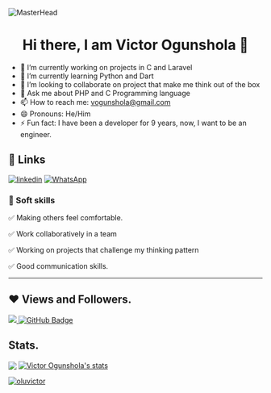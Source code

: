  ![MasterHead](https://blog.bit.ai/wp-content/uploads/2018/09/How-to-Embed-GitHub-Gists-in-Your-Documents-Blog-Banner.png)
<h1 align="center"> Hi there, I am Victor Ogunshola 👋</h1>

- 🔭 I’m currently working on projects in C and Laravel
- 🌱 I’m currently learning Python and Dart
- 👯 I’m looking to collaborate on project that make me think out of the box
- 💬 Ask me about PHP and C Programming language
- 📫 How to reach me: vogunshola@gmail.com
- 😄 Pronouns: He/Him
- ⚡ Fun fact: I have been a developer for 9 years, now, I want to be an engineer.

## 🔗 Links
<!--
[![App Store](https://img.shields.io/badge/App_Store-0D96F6?style=for-the-badge&logo=app-store&logoColor=white)](https://developers.google.com/profile/u/tolulopefakunle/dashboard)
[![youtube](https://img.shields.io/badge/youtube-ff0000?style=for-the-badge&logo=youtube&logoColor=white)](https://www.youtube.com/channel/UC2TH9k3DtCjwPUovh-Sb-Qg)
[![medium](https://img.shields.io/badge/medium-fff?style=for-the-badge&logo=medium&logoColor=black)](https://medium.com/@oluvictor)
[![instagram](https://img.shields.io/badge/instagram-1DA1F2?style=for-the-badge&logo=instagram&logoColor=white)](https://www.instagram.com/tolucoder)
[![portfolio](https://img.shields.io/badge/my_portfolio-000?style=for-the-badge&logo=ko-fi&logoColor=white)](http://tolucoder.herokuapp.com/)-->
[![linkedin](https://img.shields.io/badge/linkedin-0A66C2?style=for-the-badge&logo=linkedin&logoColor=white)](https://www.linkedin.com/in/oluvictor/)
[![WhatsApp](https://img.shields.io/badge/WhatsApp-25D366?style=for-the-badge&logo=whatsapp&logoColor=white)](https://wa.link/kbireh)
<!--
### 🛠 Tools and Framework

Name | Badges
--- | --- 
**Design**  |  ![Figma](https://img.shields.io/badge/figma-%23F24E1E.svg?style=for-the-badge&logo=figma&logoColor=white) ![Adobe XD](https://img.shields.io/badge/Adobe%20XD-470137?style=for-the-badge&logo=Adobe%20XD&logoColor=#FF61F6)
**Languages**  |  ![Dart](https://img.shields.io/badge/dart-%230175C2.svg?style=for-the-badge&logo=dart&logoColor=white) <img src="https://img.shields.io/badge/JavaScript-323330?style=for-the-badge&logo=javascript&logoColor=F7DF1E" /> <img src="https://img.shields.io/badge/CSS3-1572B6?style=for-the-badge&logo=css3&logoColor=white" /> <img src="https://img.shields.io/badge/HTML5-E34F26?style=for-the-badge&logo=html5&logoColor=white" /> ![C](https://img.shields.io/badge/c-%2300599C.svg?style=for-the-badge&logo=c&logoColor=white)
**Frameworks, Platforms and Libraries** | ![Flutter](https://img.shields.io/badge/Flutter-%2302569B.svg?style=for-the-badge&logo=Flutter&logoColor=white) <img src="https://img.shields.io/badge/Bootstrap-563D7C?style=for-the-badge&logo=bootstrap&logoColor=white" /> <img src="https://img.shields.io/badge/React-20232A?style=for-the-badge&logo=react&logoColor=61DAFB" /> ![Express](https://img.shields.io/badge/Express-000?style=for-the-badge&logo=express&logoColor=white) ![NodeJS](https://img.shields.io/badge/node.js-6DA55F?style=for-the-badge&logo=node.js&logoColor=white)
**Databases**  | ![MongoDB](https://img.shields.io/badge/MongoDB-%234ea94b.svg?style=for-the-badge&logo=mongodb&logoColor=white) ![Firebase](https://img.shields.io/badge/firebase-%23039BE5.svg?style=for-the-badge&logo=firebase) ![MySQL](https://img.shields.io/badge/mysql-%2300f.svg?style=for-the-badge&logo=mysql&logoColor=white)
**CI/CD & Hosting**   | ![GitHub Actions](https://img.shields.io/badge/github%20actions-%232671E5.svg?style=for-the-badge&logo=githubactions&logoColor=white) ![AWS](https://img.shields.io/badge/AWS-%23FF9900.svg?style=for-the-badge&logo=amazon-aws&logoColor=white) ![Netlify](https://img.shields.io/badge/netlify-%23000000.svg?style=for-the-badge&logo=netlify&logoColor=#00C7B7) ![Heroku](https://img.shields.io/badge/heroku-%23430098.svg?style=for-the-badge&logo=heroku&logoColor=white)
</p> 

<hr>
-->
### 👔 Soft skills

✅ Making others feel comfortable.

✅ Work collaboratively in a team

✅ Working on projects that challenge my thinking pattern

✅ Good communication skills.


<hr>

## ❤ Views and Followers.

<a href="https://github.com/oluvictor/github-profile-views-counter">
    <img src="https://komarev.com/ghpvc/?username=oluvictor">
</a>
<a href="https://github.com/oluvictor?tab=followers"><img src="https://img.shields.io/github/followers/oluvictor?label=Followers&style=social" alt="GitHub Badge"></a>


 <br>
 
 
 ## Stats.
 <p><img align="center" src="https://github-readme-stats.vercel.app/api/top-langs/?username=oluvictor&layout=compact&theme=dark&hide_border=false" /> <a href="https://github.com/oluvictor">
 <img align="center" src="https://github-readme-stats.vercel.app/api?username=oluvictor&theme=algolia&show_icons=true&line_height=27&count_private=true" alt="Victor Ogunshola's stats"/></p>

<p><img align="center" src="https://github-readme-streak-stats.herokuapp.com/?user=oluvictor&theme=dark" alt="oluvictor" /></p>
<br/>

</a>
<!--
<br>
 <b>Note:</b> The top languages shown here is just a measure of what i have posted here on Github and not my actual skill level


> <a href="https://github.com/oluvictor/github-readme-activity-graph"><img alt="Victor Ogunshola' Activity Graph" src="https://activity-graph.herokuapp.com/graph?username=oluvictor&bg_color=0D1117&color=5BCDEC&line=5BCDEC&point=FFFFFF&hide_border=true" /></a>

<br/>
-->
